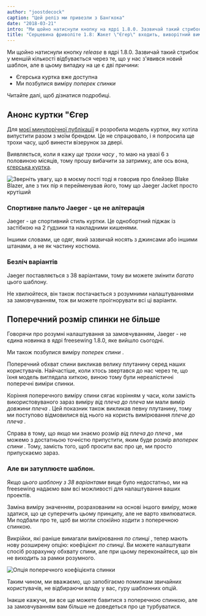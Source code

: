 ```yaml
---
author: "joostdecock"
caption: "Цей реліз ми привезли з Бангкока"
date: "2018-03-21"
intro: "Ми щойно натиснули кнопку на ядрі 1.8.0. Зазвичай такий стрибок у меншій кількості відбувається через те, що у нас з'явився новий шаблон, але в цьому випадку на це є дві причини:"
title: "Серцевина фриволіте 1.8: Жакет \"Єгер\" входить, виворітний вимір по спинці виходить"
---
```



Ми щойно натиснули кнопку *release* в ядрі 1.8.0. Зазвичай такий стрибок у меншій кількості відбувається через те, що у нас з'явився новий шаблон, але в цьому випадку на це є дві причини:

 - Єгерська куртка [](/patterns/jaeger) вже доступна
 - Ми позбулися виміру *поперек спинки*

Читайте далі, щоб дізнатися подробиці.

## Анонс куртки "Єгер

Для [моєї минулорічної публікації](/blog/the-refashioners-2017/) я розробила модель куртки, яку хотіла випустити разом з моїм брендом. Це не спрацювало, і я попросила ще трохи часу, щоб винести візерунок за двері.

Виявляється, коли я кажу *ще трохи часу* , то маю на увазі 6 з половиною місяців, тому прошу вибачити за затримку, але ось вона, [єгерська куртка](/designs/jaeger).

![Зверніть увагу, що в моєму пості тоді я говорив про блейзер Blake Blazer, але з тих пір я перейменував його, тому що Jaeger Jacket просто крутіший](https://posts.freesewing.org/uploads/jaeger_1cb91a3cd3.jpg)



### Спортивне пальто Jaeger - це не алітерація

Jaeger - це спортивний стиль куртки. Це однобортний піджак із застібкою на 2 ґудзики та накладними кишенями.

Іншими словами, це одяг, який зазвичай носять з джинсами або іншими штанами, а не як частину костюма.

### Безліч варіантів

Jaeger поставляється з 38 варіантами, тому ви можете змінити *багато* цього шаблону.

Не хвилюйтеся, він також постачається з розумними налаштуваннями за замовчуванням, тож ви можете проігнорувати всі ці варіанти.

## Поперечний розмір спинки не більше

Говорячи про розумні налаштування за замовчуванням, Jaeger - не єдина новинка в ядрі freesewing 1.8.0, яке вийшло сьогодні.

Ми також позбулися виміру *поперек спини* .

Поперечний обхват спини викликав велику плутанину серед наших користувачів. Найчастіше, коли хтось звертався до нас через те, що їхня модель виглядала хиткою, виною тому були нереалістичні поперечні виміри спинки.

Коріння поперечного виміру спини сягає корінням у часи, коли замість використовуваного зараз виміру *від плеча до плеча* ми мали вимір *довжини плеча* . Цей показник також викликав певну плутанину, тому ми поступово відмовилися від нього на користь вимірювання *плече до плеча* .

Справа в тому, що якщо ми знаємо розмір *від плеча до плеча* , ми можемо з достатньою точністю припустити, яким буде розмір *впоперек спини* . Тому, замість того, щоб просити вас про це, ми просто припускаємо зараз.

### Але ви затуплюєте шаблон.

Якщо *цього шаблону з 38 варіантами* вище було недостатньо, ми на freesewing надаємо вам всі можливості для налаштування ваших проектів.

Заміна виміру значенням, розрахованим на основі іншого виміру, може здатися, що це суперечить цьому принципу, але не варто хвилюватися. Ми подбали про те, щоб ви могли спокійно ходити з поперечною спинкою.

Викрійки, які раніше вимагали вимірювання *по спинці* , тепер мають нову розширену опцію: коефіцієнт *по спинці*. Ви можете налаштувати спосіб розрахунку обхвату спини, але при цьому переконайтеся, що він не виходить за рамки розумного.

![Опція поперечного коефіцієнта спинки](https://posts.freesewing.org/uploads/acrossback_60791a4392.png)


Таким чином, ми вважаємо, що запобігаємо помилкам звичайних користувачів, не відбираючи владу у вас, гуру шаблонних опцій.

Інакше кажучи, ви все ще можете бавитися з поперечною спинкою, але за замовчуванням вам більше не доведеться про це турбуватися.


